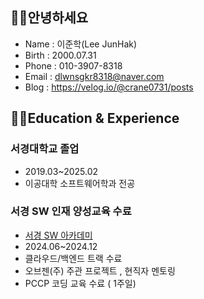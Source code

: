 ## **👋🏻안녕하세요**

- Name : 이준학(Lee JunHak)
- Birth : 2000.07.31
- Phone : 010-3907-8318
- Email : dlwnsgkr8318@naver.com
- Blog : https://velog.io/@crane0731/posts

## **👨‍🎓Education & Experience**

### **서경대학교 졸업**

- 2019.03~2025.02
- 이공대학 소프트웨어학과 전공

### **서경 SW  인재 양성교육 수료**

- [서경 SW 아카데미](https://swacademy.skuniv.ac.kr/)
- 2024.06~2024.12
- 클라우드/백엔드 트랙 수료
- 오브젠(주) 주관  프로젝트 , 현직자 멘토링
- PCCP 코딩 교육 수료 ( 1주일)
